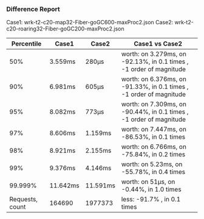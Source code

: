### Difference Report
Case1: wrk-t2-c20-map32-Fiber-goGC600-maxProc2.json
Case2: wrk-t2-c20-roaring32-Fiber-goGC200-maxProc2.json

|Percentile|Case1|Case2|Case1 vs Case2|
|---|---|---|---|
|50%|3.559ms|280µs|worth: on 3.279ms, on -92.13%, in 0.1 times , -1 order of magnitude|
|90%|6.981ms|605µs|worth: on 6.376ms, on -91.33%, in 0.1 times , -1 order of magnitude|
|95%|8.082ms|773µs|worth: on 7.309ms, on -90.44%, in 0.1 times , -1 order of magnitude|
|97%|8.606ms|1.159ms|worth: on 7.447ms, on -86.53%, in 0.1 times |
|98%|8.921ms|2.155ms|worth: on 6.766ms, on -75.84%, in 0.2 times |
|99%|9.376ms|4.146ms|worth: on 5.23ms, on -55.78%, in 0.4 times |
|99.999%|11.642ms|11.591ms|worth: on 51µs, on -0.44%, in 1.0 times |
|Requests, count|164690|1977373|less: -91.7% , in 0.1 times |
